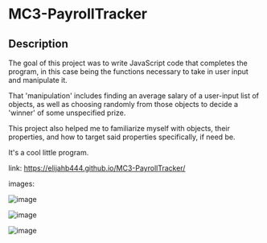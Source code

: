 # MC3-PayrollTracker

## Description

The goal of this project was to write JavaScript code that completes the program, in this case being the functions necessary to take in user input and manipulate it. 

That 'manipulation' includes finding an average salary of a user-input list of objects, as well as choosing randomly from those objects to decide a 'winner' of some unspecified prize.

This project also helped me to familiarize myself with objects, their properties, and how to target said properties specifically, if need be. 

It's a cool little program.

link: https://elijahb444.github.io/MC3-PayrollTracker/ 


images: 

![image](https://github.com/elijahb444/MC3-PayrollTracker/assets/167688028/3a82cf37-c55a-4832-85c2-21cb0a8c4f22)

![image](https://github.com/elijahb444/MC3-PayrollTracker/assets/167688028/b8d1e97a-de52-445e-81a5-5c09a2da76cd)

![image](https://github.com/elijahb444/MC3-PayrollTracker/assets/167688028/01de9882-37a4-4f54-b04c-a7c67729b901)




